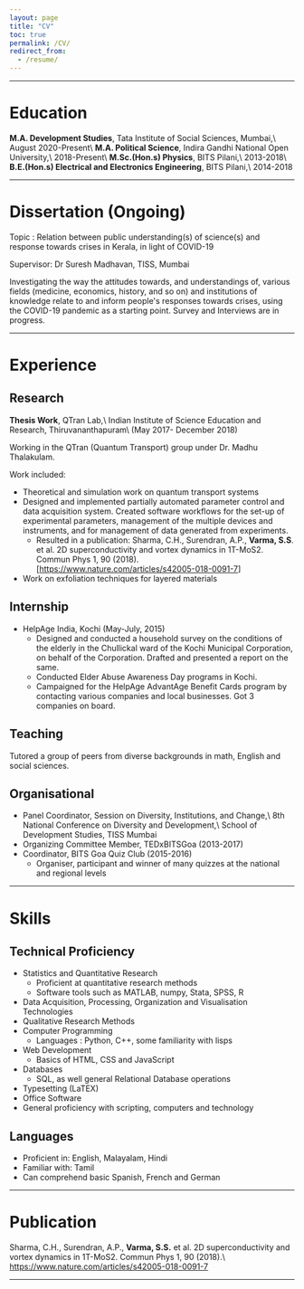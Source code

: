 ```yaml
---
layout: page
title: "CV"
toc: true
permalink: /CV/
redirect_from:
  - /resume/
---
```


---

Education
=========
 **M.A. Development Studies**, Tata Institute of Social Sciences, Mumbai,\\
 August 2020-Present\\
**M.A. Political Science**, Indira Gandhi National Open University,\\
 2018-Present\\
 **M.Sc.(Hon.s) Physics**, BITS Pilani,\\
 2013-2018\\
 **B.E.(Hon.s) Electrical and Electronics Engineering**, BITS Pilani,\\
 2014-2018

---

Dissertation (Ongoing)
===
Topic : Relation between public understanding(s) of science(s) and response towards crises in Kerala, in light of COVID-19

Supervisor: Dr Suresh Madhavan, TISS, Mumbai

Investigating the way the attitudes towards, and understandings of, various fields (medicine, economics, history, and so on) and institutions of knowledge relate to and inform people's responses towards crises, using the COVID-19 pandemic as a starting point. Survey and Interviews are in progress.

---

Experience
======

Research
------
**__Thesis Work__**, QTran Lab,\\
Indian Institute of Science Education and Research, Thiruvananthapuram\\
(May 2017- December 2018)
  
Working in the QTran (Quantum Transport) group under Dr.  Madhu Thalakulam.
  
Work included:
- Theoretical and simulation work on quantum transport systems
- Designed and implemented partially automated parameter control and data acquisition system. Created software workflows for the set-up of experimental parameters, management of the multiple devices and instruments, and for management of data generated from experiments.
  - Resulted in a publication: Sharma, C.H., Surendran, A.P., **Varma, S.S**. et al. 2D superconductivity and vortex dynamics in 1T-MoS2. Commun Phys 1, 90 (2018). [<https://www.nature.com/articles/s42005-018-0091-7>]
- Work on exfoliation techniques for layered materials

Internship
----------
* HelpAge India, Kochi (May-July, 2015)
   - Designed and conducted a household survey on the conditions of the elderly in the Chullickal ward of the Kochi Municipal Corporation, on behalf of the Corporation. Drafted and presented a report on the same.
   - Conducted Elder Abuse Awareness Day programs in Kochi.
   - Campaigned for the HelpAge AdvantAge Benefit Cards program by contacting various companies and local businesses. Got 3 companies on board.

Teaching
--------
Tutored a group of peers from diverse backgrounds in math, English and social sciences.

Organisational
--------------
* Panel Coordinator, Session on Diversity, Institutions, and Change,\\
8th National Conference on Diversity and Development,\\
School of Development Studies, TISS Mumbai
* Organizing Committee Member, TEDxBITSGoa (2013-2017)
* Coordinator, BITS Goa Quiz Club (2015-2016)
  - Organiser, participant and winner of many quizzes at the national and regional levels

---

Skills
======

Technical Proficiency
---------------------
* Statistics and Quantitative Research
  - Proficient at quantitative research methods
  - Software tools such as MATLAB, numpy, Stata, SPSS, R
* Data Acquisition, Processing, Organization and Visualisation Technologies
* Qualitative Research Methods
* Computer Programming 
  - Languages : Python, C++, some familiarity with lisps
* Web Development
  - Basics of HTML, CSS and JavaScript
* Databases
  - SQL, as well general Relational Database operations
* Typesetting (LaTEX)
* Office Software
* General proficiency with scripting, computers and technology

Languages
---------
* Proficient in: English, Malayalam, Hindi
* Familiar with: Tamil
* Can comprehend basic Spanish, French and German

---

Publication
======

Sharma, C.H., Surendran, A.P., **Varma, S.S.** et al. 2D superconductivity and vortex dynamics in 1T-MoS2. Commun Phys 1, 90 (2018).\\
<https://www.nature.com/articles/s42005-018-0091-7>
 
---
